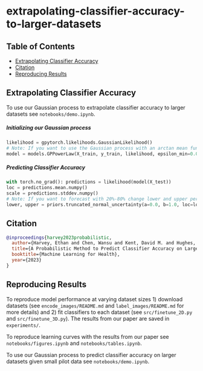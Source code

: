 # extrapolating-classifier-accuracy-to-larger-datasets

## Table of Contents

- [Extrapolating Classifier Accuracy](#extrapolating-classifier-accuracy)
- [Citation](#citation)
- [Reproducing Results](#reproducing-results)

## Extrapolating Classifier Accuracy

To use our Gaussian process to extrapolate classifier accuracy to larger datasets see `notebooks/demo.ipynb`.

##### Initializing our Gaussian process

```python
likelihood = gpytorch.likelihoods.GaussianLikelihood()
# Note: If you want to use the Gaussian process with an arctan mean function use models.GPArctan() instead.
model = models.GPPowerLaw(X_train, y_train, likelihood, epsilon_min=0.05, with_priors=True)
```

##### Predicting Classifier Accuracy

```python
with torch.no_grad(): predictions = likelihood(model(X_test))
loc = predictions.mean.numpy()
scale = predictions.stddev.numpy()
# Note: If you want to forecast with 20%-80% change lower and upper percentile.
lower, upper = priors.truncated_normal_uncertainty(a=0.0, b=1.0, loc=loc, scale=scale, lower_percentile=0.025, upper_percentile=0.975) 
```

## Citation

```bibtex
@inproceedings{harvey2023probabilistic,
  author={Harvey, Ethan and Chen, Wansu and Kent, David M. and Hughes, Michael C.},
  title={A Probabilistic Method to Predict Classifier Accuracy on Larger Datasets given Small Pilot Data},
  booktitle={Machine Learning for Health},
  year={2023}
}
```

## Reproducing Results

To reproduce model performance at varying dataset sizes 1) download datasets (see `encode_images/README.md` and `label_images/README.md` for more details) and 2) fit classifiers to each dataset (see `src/finetune_2D.py` and `src/finetune_3D.py`). The results from our paper are saved in `experiments/`.

To reproduce learning curves with the results from our paper see `notebooks/figures.ipynb` and `notebooks/tables.ipynb`.

To use our Gaussian process to predict classifier accuracy on larger datasets given small pilot data see `notebooks/demo.ipynb`.

